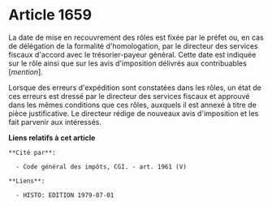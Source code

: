 # Article 1659

La date de mise en recouvrement des rôles est fixée par le préfet ou, en cas de délégation de la formalité d'homologation,
par le directeur des services fiscaux d'accord avec le trésorier-payeur général. Cette date est indiquée sur le rôle ainsi
que sur les avis d'imposition délivrés aux contribuables [*mention*].

Lorsque des erreurs d'expédition sont constatées dans les rôles, un état de ces erreurs est dressé par le directeur des
services fiscaux et approuvé dans les mêmes conditions que ces rôles, auxquels il est annexé à titre de pièce justificative.
Le directeur rédige de nouveaux avis d'imposition et les fait parvenir aux intéressés.

**Liens relatifs à cet article**

	**Cité par**:

	  - Code général des impôts, CGI. - art. 1961 (V)

	**Liens**:

	  - HISTO: EDITION 1979-07-01
